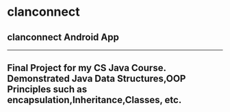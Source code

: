 # clanconnect
## clanconnect Android App 
---
Final Project for my CS Java Course. Demonstrated Java Data Structures,OOP Principles such as encapsulation,Inheritance,Classes, etc.
---
